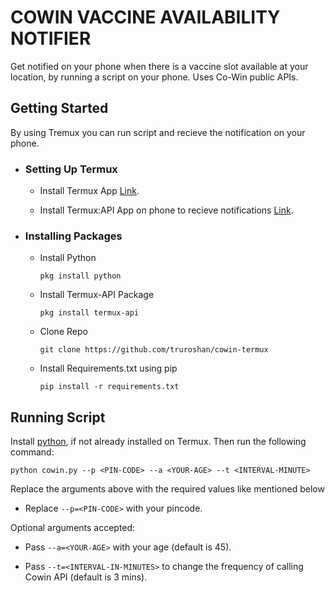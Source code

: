 #  COWIN VACCINE AVAILABILITY NOTIFIER
Get notified on your phone when there is a vaccine slot available at your location, by running a script on your phone. Uses Co-Win public APIs. 


  ## Getting Started
  By using Tremux you can run script and recieve the notification on your phone.
  - ### Setting Up Termux

    - Install Termux App  [Link](https://play.google.com/store/apps/details?id=com.termux&hl=en_IN&gl=US).

    - Install Termux:API App on phone to recieve notifications [Link](https://play.google.com/store/apps/details?id=com.termux.api&hl=en).

 - ### Installing Packages 
   - Install Python

         pkg install python

   - Install Termux-API Package
         
         pkg install termux-api

   - Clone Repo 
         
         git clone https://github.com/truroshan/cowin-termux

   - Install Requirements.txt using pip
        
         pip install -r requirements.txt


## Running Script

Install [python](https://wiki.termux.com/wiki/Python), if not already installed on Termux. Then run the following command:

    python cowin.py --p <PIN-CODE> --a <YOUR-AGE> --t <INTERVAL-MINUTE>

Replace the arguments above with the required values like mentioned below

  - Replace `--p=<PIN-CODE>` with your pincode.


Optional arguments accepted:

  - Pass `--a=<YOUR-AGE>` with your age (default is 45).

  - Pass `--t=<INTERVAL-IN-MINUTES>` to change the frequency of calling Cowin API  (default is 3 mins).
